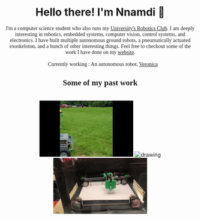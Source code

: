 <h1 align='center'> Hello there! I'm Nnamdi 👋</h1>

<p align="center" style="font-family:'Roboto mono'"> I'm a computer science student who also runs my <a href="https://github.com/waynerobotics">University's Robotics Club</a>. I am deeply interesting in robotics, embedded systems, computer vision, control systems, and electronics. I have built multiple autonomous ground robots, a pneumatically actuated exoskeloton, and a bunch of other interesting things. Feel free to checkout some of the work I have done on my <a href="https://mr-monwe.github.io/">website</a>.
</br></br>
🔭 Currently working : An autonomous robot, <a href="https://github.com/waynerobotics/veronica">Veronica</a>
</br>
</p>

<h2 align="center" style="font-family:'Roboto mono'"> Some of my past work</h2>

  <p align="center">
    </br>
<img src="igvc.gif" alt="drawing" width="250" height="150"/> <img src="ex.gif" alt="drawing" width="100" height="150"/>  <img src="draw.gif" alt="drawing" width="250" height="150"/>   
  </p>
  
<!-- **Mr-Monwe/Mr-Monwe** is a ✨ _special_ ✨ repository because its `README.md` (this file) appears on your GitHub profile.

Here are some ideas to get you started:

- 🔭 I’m currently working on ...
- 🌱 I’m currently learning ...
- 👯 I’m looking to collaborate on ...
- 🤔 I’m looking for help with ...
- 💬 Ask me about ...
- 📫 How to reach me: ...
- 😄 Pronouns: ...
- ⚡ Fun fact: ...
-->
